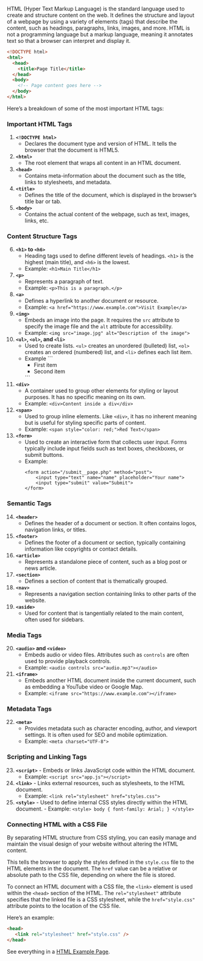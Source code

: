 HTML (Hyper Text Markup Language) is the standard language used to create and structure content on the web. It defines the structure and layout of a webpage by using a variety of elements (tags) that describe the content, such as headings, paragraphs, links, images, and more. HTML is not a programming language but a markup language, meaning it annotates text so that a browser can interpret and display it.
```html
<!DOCTYPE html>
<html>
  <head>
    <title>Page Title</title>
  </head>
  <body>
    <!-- Page content goes here -->
  </body>
</html>
```

Here’s a breakdown of some of the most important HTML tags:
### Important HTML Tags
1. **`<!DOCTYPE html>`**
    - Declares the document type and version of HTML. It tells the browser that the document is HTML5.
2. **`<html>`**
    - The root element that wraps all content in an HTML document.
3. **`<head>`**
    - Contains meta-information about the document such as the title, links to stylesheets, and metadata.
4. **`<title>`**
    - Defines the title of the document, which is displayed in the browser’s title bar or tab.
5. **`<body>`**
    - Contains the actual content of the webpage, such as text, images, links, etc.

### Content Structure Tags
6. **`<h1>` to `<h6>`**
    - Heading tags used to define different levels of headings. `<h1>` is the highest (main title), and `<h6>` is the lowest.
    - Example: `<h1>Main Title</h1>`
7. **`<p>`**
    - Represents a paragraph of text.
    - Example: `<p>This is a paragraph.</p>`
8. **`<a>`**
    - Defines a hyperlink to another document or resource.
    - Example: `<a href="https://www.example.com">Visit Example</a>`
9. **`<img>`**
    - Embeds an image into the page. It requires the `src` attribute to specify the image file and the `alt` attribute for accessibility.
    - Example: `<img src="image.jpg" alt="Description of the image">`
10. **`<ul>`, `<ol>`, and `<li>`**
    - Used to create lists. `<ul>` creates an unordered (bulleted) list, `<ol>` creates an ordered (numbered) list, and `<li>` defines each list item.
    - Example ```
        <ul>
          <li>First item</li>
          <li>Second item</li>
        </ul> ```
11. **`<div>`**
    - A container used to group other elements for styling or layout purposes. It has no specific meaning on its own.
    - Example:  ```<div>Content inside a div</div>```
12. **`<span>`**
    - Used to group inline elements. Like `<div>`, it has no inherent meaning but is useful for styling specific parts of content.
    - Example: `<span style="color: red;">Red Text</span>`
13. **`<form>`**
    - Used to create an interactive form that collects user input. Forms typically include input fields such as text boxes, checkboxes, or submit buttons.
    - Example: 
      ```
      <form action="/submit__page.php" method="post">
          <input type="text" name="name" placeholder="Your name">
          <input type="submit" value="Submit">
      </form>
      ```

### Semantic Tags
14. **`<header>`**
    - Defines the header of a document or section. It often contains logos, navigation links, or titles.
15. **`<footer>`**
    - Defines the footer of a document or section, typically containing information like copyrights or contact details.
16. **`<article>`**
    - Represents a standalone piece of content, such as a blog post or news article.
17. **`<section>`**
    - Defines a section of content that is thematically grouped.
18. **`<nav>`**
    - Represents a navigation section containing links to other parts of the website.
19. **`<aside>`**
    - Used for content that is tangentially related to the main content, often used for sidebars.
### Media Tags
20. **`<audio>` and `<video>`** 
    - Embeds audio or video files. Attributes such as `controls` are often used to provide playback controls.
    - Example: `<audio controls src="audio.mp3"></audio>`
21. **`<iframe>`**
    - Embeds another HTML document inside the current document, such as embedding a YouTube video or Google Map.
    - Example: `<iframe src="https://www.example.com"></iframe>`
### Metadata Tags
22. **`<meta>`**
    - Provides metadata such as character encoding, author, and viewport settings. It is often used for SEO and mobile optimization.
    - Example: `<meta charset="UTF-8">`

### Scripting and Linking Tags

23. **`<script>`**
        - Embeds or links JavaScript code within the HTML document.
    - Example: `<script src="app.js"></script>`
24. **`<link>`**
        - Links external resources, such as stylesheets, to the HTML document.
    - Example: `<link rel="stylesheet" href="styles.css">`
25. **`<style>`**
        - Used to define internal CSS styles directly within the HTML document.
        - Example: ```
         <style>
            body { font-family: Arial; }
         </style>
         ```
### Connecting HTML with a CSS File

By separating HTML structure from CSS styling, you can easily manage and maintain the visual design of your website without altering the HTML content.

This tells the browser to apply the styles defined in the ```style.css``` file to the HTML elements in the document. The `href` value can be a relative or absolute path to the CSS file, depending on where the file is stored. 

To connect an HTML document with a CSS file, the ```<link>``` element is used within the `<head>` section of the HTML. The ```rel="stylesheet"``` attribute specifies that the linked file is a CSS stylesheet, while the ```href="style.css"``` attribute points to the location of the CSS file. 

Here’s an example:
```html
<head>
   <link rel="stylesheet" href="style.css" /> 
</head>
```

See everything in a [HTML Example Page](html-example.md).

